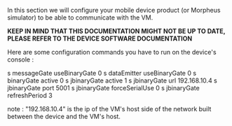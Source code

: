 
In this section we will configure your mobile device product (or Morpheus simulator) to be able to communicate with the VM.

**KEEP IN MIND THAT THIS DOCUMENTATION MIGHT NOT BE UP TO DATE, PLEASE REFER TO THE DEVICE SOFTWARE DOCUMENTATION**

Here are some configuration commands you have to run on the device's console :

s messageGate useBinaryGate 0
s dataEmitter useBinaryGate 0
s binaryGate active 0
s jbinaryGate active 1
s jbinaryGate url 192.168.10.4
s jbinaryGate port 5001
s jbinaryGate forceSerialUse 0
s jbinaryGate refreshPeriod 3

note : "192.168.10.4" is the ip of the VM's host side of the network built between the device and the VM's host.
